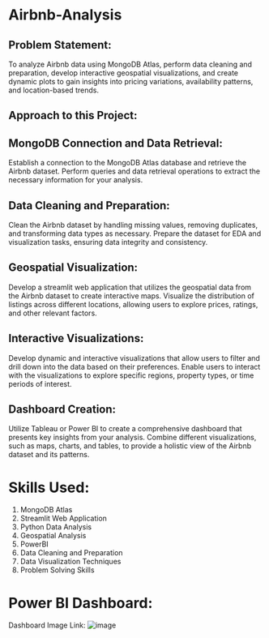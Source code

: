 # Airbnb-Analysis
## Problem Statement:
 To analyze Airbnb data using MongoDB Atlas, perform data cleaning and preparation, develop interactive geospatial visualizations, and create dynamic plots to gain insights into pricing variations, availability patterns, and location-based trends.
## Approach to this Project:
## MongoDB Connection and Data Retrieval:
 Establish a connection to the
MongoDB Atlas database and retrieve the Airbnb dataset. Perform queries and
data retrieval operations to extract the necessary information for your analysis.
## Data Cleaning and Preparation:
  Clean the Airbnb dataset by handling
missing values, removing duplicates, and transforming data types as
necessary. Prepare the dataset for EDA and visualization tasks, ensuring data
integrity and consistency.
## Geospatial Visualization: 
  Develop a streamlit web application that utilizes
the geospatial data from the Airbnb dataset to create interactive maps.
Visualize the distribution of listings across different locations, allowing users to
explore prices, ratings, and other relevant factors.
## Interactive Visualizations:
  Develop dynamic and interactive visualizations
that allow users to filter and drill down into the data based on their preferences.
Enable users to interact with the visualizations to explore specific regions,
property types, or time periods of interest.
## Dashboard Creation:
  Utilize Tableau or Power BI to create a
comprehensive dashboard that presents key insights from your analysis.
Combine different visualizations, such as maps, charts, and tables, to provide a
holistic view of the Airbnb dataset and its patterns.

# Skills Used:
1. MongoDB Atlas
2. Streamlit Web Application
3. Python Data Analysis
4. Geospatial Analysis
5. PowerBI
6. Data Cleaning and Preparation
7. Data Visualization Techniques
8. Problem Solving Skills

# Power BI Dashboard:
Dashboard Image Link:
![image](https://github.com/Vinoth30/Airbnb-Analysis/assets/86898912/953897bc-203a-4136-a04c-f8f99bba7d0f)



